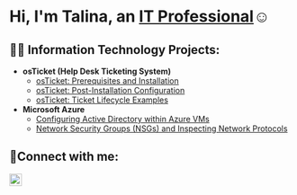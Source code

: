 <h1>Hi, I'm Talina, an <a href="https://linkedin.com/in/talina-b-4357bb2a4">IT Professional</a>☺</h1>

<h2>👨‍💻 Information Technology Projects:</h2>

- <b>osTicket (Help Desk Ticketing System)</b>
  - [osTicket: Prerequisites and Installation](https://github.com/tgarciacc/osticket-prereqs)
  - [osTicket: Post-Installation Configuration](https://github.com/tgarciacc/post-install-config)
  - [osTicket: Ticket Lifecycle Examples](https://github.com/tgarciacc/ticket-lifecycle)
- <b>Microsoft Azure</b>
  - [Configuring Active Directory within Azure VMs](https://github.com/tgarciacc/configure-ad)
  - [Network Security Groups (NSGs) and Inspecting Network Protocols](https://github.com/tgarciacc/azure-network-protocols)

<h2>🤳Connect with me:</h2>

[<img align="left" alt="Josh | LinkedIn" width="22px" src="https://cdn.jsdelivr.net/npm/simple-icons@v3/icons/linkedin.svg" />][linkedin]

[linkedin]: https://linkedin.com/in/talina-b-4357bb2a4
